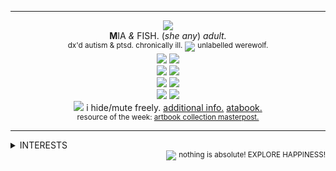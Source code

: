 ***
<div align='center'> 
  <img src='https://64.media.tumblr.com/c4b0bd7e70a282e12be30bf3eeb85c15/f6335281ec9cbb25-75/s250x400/6db1b8afc11ac58cc96f022d6ae906fd78bc72cc.pnj'>
 <br><b>M</b>IA <i>&</i> FISH. ‎(<i>she any</i>) <i>adult.</i> 
 <br> <sup>dx'd autism & ptsd. chronically ill.</sup> <img src='https://64.media.tumblr.com/f10384e799ef52d469decc6fa7074225/872cdb22ea8617e0-0d/s75x75_c1/f1e7c1c1916faca89e9b6a74a3c6d968ddcf2d61.gifv'> <sup>unlabelled werewolf.</sup>
  <br> <img src='https://64.media.tumblr.com/e4ea50c8d0a4a4405916188a0a1c354a/f76986030516137a-bf/s250x400/119b09ad77708f3c46edc4b242f34d1c60c52fee.gifv'> <img src='https://64.media.tumblr.com/edcdcbbe6db614b354de4133bf6650d6/f1413ef45abf2485-c5/s250x400/318cbfaf8c0782f1e6c6c57f675c819dd2bdd2da.gifv'> 
  <br> <img src='https://files.catbox.moe/vy5l51.png'> <img src='https://64.media.tumblr.com/9d0cb71b88c8ef320300cb210f6a2e47/e2a17b4ac5839e98-8c/s250x400/cca7c1d0630a09e4a580ffc3d4a29aaaeebeb17b.gifv'>
  <br> <img src='https://files.catbox.moe/c4fua8.png'> <img src='https://64.media.tumblr.com/d793d7c59c331b996a00dccc0a21e3fb/f76986030516137a-df/s250x400/83c4476021f888e774ff20c108733bd0e89a69db.gifv'> 
  <br> <img src='https://files.catbox.moe/j23sh0.webp'> <img src='https://files.catbox.moe/4m230y.webp'>
<br> <img src='https://64.media.tumblr.com/69b9919d0857ee1a7512b48d8b5d5726/33482cf83af8f0c3-b1/s75x75_c1/d2a287933cd00e4bf3ddde2d9a08951f3b6c0fab.gifv'> i hide/mute freely. <a href="https://rentry.org/wolfoverwolf">additional info.</a> <a href=https://wolf.atabook.org/>atabook.</a>
<br><sub> resource of the week: <a href=https://www.tumblr.com/manga-and-stuff/682067970299707392?source=share">artbook collection masterpost.</a> </sub>


***

</div>
<details>
<summary>INTERESTS</summary>
  <br> <sup>i am critical of all my interests, i do not consider myself apart of any fandoms :></sup>
<br><br>
  <b>misc:</b> <i>philosophy <sup>(i ♥︎ <a href="https://www.youtube.com/@PhilosophyTube">philosophy tube</a>)</sup>, ocs, marine life, old sites/forums <sup>(deviantart, gaiaonline, myspace, pokefarm, etc.)</sup>, cooking, mythological creatures, art and its many wonderful forms. <i>GAME OSTS!</i> </i>
<br><br><b>games:</b> <i>pokemon, elden ring, lobotomy corporation, disgaea, odin sphere, night in the woods, stardew valley, hollow knight, inscryption, later alligator, disco elysium, darkest dungeon, fear and hunger <sup>(1+2)</sup>, final fantasy <sup>(vii + xv)</sup>, zero escape, endless ocean <sup>(1+2)</sup>, touhou <sup>(just got into it ^^)</sup>, persona series, signalis, guilty gear, old RPGmaker games, yuppie psycho & more.</i>
  <br><br><b>media:</b> <i>xxxholic, gravity falls, the vampire dies in no time, owl house, dungeon meshi, spooky month, my little pony, total drama <sup>(since 2009-2010!)</sup>, the guy who didn't like musicals, my lesbian experience with loneliness, <a href="https://www.youtube.com/@noodlefunny">noodlefunny</a>, <a href="https://www.youtube.com/@JacobGeller">jacob geller</a>, <a href="https://www.youtube.com/@SnapCube">snapcube</a>, <a href="https://www.youtube.com/@Lythero">lythero</a>.</i>
</details>
<div align='right'>   <img src='https://64.media.tumblr.com/e3ec492c9d4329955f2afb2ae7d75386/cd945c99a5f9ab39-2d/s75x75_c1/74dd395ab340ee4f6d77e80c2cccf2896de19f4f.gifv'> <sup>nothing is absolute! EXPLORE HAPPINESS!</sup>
